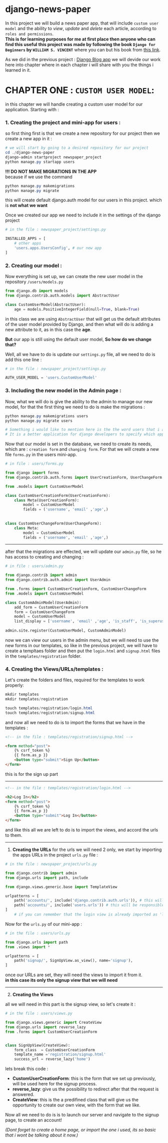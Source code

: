 # django-news-paper

In this project we will build a news paper app, that will include `custom user model` and the ability to *view*, *update* and *delete* each article, according to `roles and permissions`.\
**This is for learning purposes for me at first place then anyone who can find this useful**
**this project was made by following the book `Django for Beginners` by `WILLIAM S. VINCENT`**
where you can but his book from [this link](https://djangoforbeginners.com/).

As we did in the previous project : [Django Blog app](https://github.com/) we will devide our work here into chapter where in each chapter i will share with you the things i learned in it.

# CHAPTER ONE : `CUSTOM USER MODEL`:
in this chapter we will handle creating a custom user model for our application.
Starting with : 
### 1. Creating the project and mini-app for users :
so first thing first is that we create a new repository for our project then we create a new app in it :
```powershell
# we will start by going to a desired repository for our project
cd ./django-news-paper
django-admin startproject newspaper_project
python manage.py startapp users
```

**!!! DO NOT MAKE MIGRATIONS IN THE APP**\
because if we use the command 
```powershell
python manage.py makemigrations
python manage.py migrate
```
this will create default django.auth model for our users in this project. which is **not what we want**

Once we created our app we need to include it in the settings of the django project 
```python
# in the file : newspaper_project/settings.py

INSTALLED_APPS = [
    # other apps
    'users.apps.UsersConfig', # our new app
]
```

### 2. Creating our model :
Now everything is set up, we can create the new user model in the repository `/users/models.py`
```python
from django.db import models
from django.contrib.auth.models import AbstractUser

class CustomUserModel(AbstractUser):
    age = models.PositiveIntegerField(null=True, blank=True)    
```
in this class we are using `AbstractUser` that will get us the default attributes of the user model provided by Django, and then what will do is adding a new attribute to it, as in this case the **age**.

**But** our app is still using the default user model, **So how do we change that?**

Well, all we have to do is update our `settings.py` file, all we need to do is add this one line :

```python
# in the file : newspaper_project/settings.py

AUTH_USER_MODEL = 'users.CustomUserModel'
```

### 3. Including the new model in the Admin page :
Now, what we will do is give the ability to the admin to manage our new model, for that the first thing we need to do is make the migrations :
```powershell
python manage.py makemigrations users
python manage.py migrate users

# Something i would like to mention here is the the word users that i added in the last of the command
# It is a better application for django developers to specify which app they want to make the migrations for it, maybe it doesn't matter in small projects, but once the porject is big this could save a lot of time
```

Now that our model is set in the database, we need to create its needs, which are : `creation form` and `changing form`. For that we will create a new file `forms.py` in the users mini-app.

```python
# in file : users/forms.py

from django import forms
from django.contrib.auth.forms import UserCreationForm, UserChangeForm

from .models import CustomUserModel

class CustomUserCreationForm(UserCreationForm):
    class Meta(UserCreationForm):
        model = CustomUserModel
        fields = ('username', 'email' ,'age',)
        
        
class CustomUserChangeForm(UserChangeForm):
    class Meta:
        model = CustomUserModel
        fields = ('username', 'email' ,'age',)
```
---
after that the migrations are effected, we will update our `admin.py` file, so he has access to creating and changing :
```python
# in file : users/admin.py

from django.contrib import admin
from django.contrib.auth.admin import UserAdmin

from .forms import CustomUserCreationForm, CustomUserChangeForm
from .models import CustomUserModel

class CustomAdminModel(UserAdmin):
    add_form = CustomUserCreationForm
    form = CustomUserChangeForm
    model = CustomUserModel
    list_display = ['username', 'email' ,'age', 'is_staff', 'is_superuser']
    
admin.site.register(CustomUserModel, CustomAdminModel)
```

now we can view our users in the admin menu, but we will need to use the new forms in our templates, so like in the previous project, we will have to create a templtaes folder and then put the `login.html` and `signup.html` files in the `templates/registration` folder.

### 4. Creating the Views/URLs/templates :

Let's create the folders and files, required for the templates to work properly:
```powershell
mkdir templates
mkdir templates/registration

touch templates/registration/login.html
touch templates/registration/signup.html
```

and now all we need to do is to import the forms that we have in the templates : 
```html
<!-- in the file : templates/registration/signup.html -->

<form method="post">
    {% csrf_token %}
    {{ form.as_p }}
    <button type="submit">Sign Up</button>
</form>
```
this is for the sign up part

---
```html
<!-- in the file : templates/registration/login.html -->

<h2>Log In</h2>
<form method="post">
    {% csrf_token %}
    {{ form.as_p }}
    <button type="submit">Log In</button>
</form>
```

and like this all we are left to do is to import the views, and accord the urls to them.

---
1. **Creating the URLs**
for the urls we will need 2 only, we start by importing the apps URLs in the project `urls.py` file :

```python
# in the file : newspaper_project/urls.py

from django.contrib import admin
from django.urls import path, include

from django.views.generic.base import TemplateView

urlpatterns = [
    path('accounts/', include('django.contrib.auth.urls')), # this will be the responsible for the Login
    path('accounts/', include('users.urls')) # this will be responsible for the signup
]
    # if you can remember that the login view is already imported as 'login' BUT the signup view must be created manually 
```

Now for the `urls.py` of our mini-app :
```python
# in the file : users/urls.py

from django.urls import path
from .views import *

urlpatterns = [
    path('signup/', SignUpView.as_view(), name='signup'),
]
```

once our URLs are set, they will need the views to import it from it.\
**in this case its only the signup view that we will need**

---
2. **Creating the Views**

all we will need in this part is the signup view, so let's create it :
```python
# in the file : users/views.py

from django.views.generic import CreateView
from django.urls import reverse_lazy
from .forms import CustomUserCreationForm


class SignUpView(CreateView):
    form_class  = CustomUserCreationForm
    template_name ='registration/signup.html'
    success_url = reverse_lazy('home')
```

lets break this code : 
- **CustomUserCreationForm**: this is the form that we set up previously, will be used here for the signup process.
- **reverse_lazy**: give us the possibility to redirect after that the request is answered.
- **CreateView**: this is the a predifined class that will give us the opportunity to create our own view, with the form that we like.

Now all we need to do is is to launch our server and navigate to the signup page, to create an account!

*(Dont forget to create a home page, or import the one i used, its so basic that i wont be talking about it now.)*